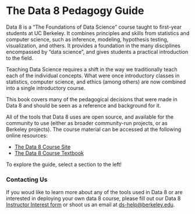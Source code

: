 <!-- #region -->
# The Data 8 Pedagogy Guide

Data 8 is a “The Foundations of Data Science” course taught to first-year students at UC Berkeley. It combines principles and skills from statistics and computer science, such as inference, modeling, hypothesis testing, visualization, and others. It provides a foundation in the many disciplines encompassed by “data science”, and gives students a practical introduction to the field. 

Teaching Data Science requires a shift in the way we traditionally teach each of the individual concepts. What were once introductory classes in statistics, computer science, and ethics (among others) are now combined into a single introductory course. 


This book covers many of the pedagogical decisions that were made in Data 8 and should be seen as a reference and background for it.

All of the tools that Data 8 uses are open source, and available for the community to use (either as broader community-run projects, or as Berkeley projects). The course material can be accessed at the following online resources:

- [The Data 8 Course Site](http://data8.org)
- [The Data 8 Course Textbook](https://www.inferentialthinking.com/chapters/intro)

To explore the guide, select a section to the left!

### Contacting Us

If you woud like to learn more about any of the tools used in Data 8 or are interested in deploying your own data 8 course, please fill out our Data 8 [Instructor Interest form](https://forms.gle/y5aQBi816xDXKe7r7) or shoot us an email at ds-help@berkeley.edu.
<!-- #endregion -->
